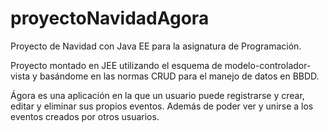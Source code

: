 # proyectoNavidadAgora
Proyecto de Navidad con Java EE para la asignatura de Programación.

Proyecto montado en JEE utilizando el esquema de modelo-controlador-vista y basándome en las normas CRUD para el manejo de datos en BBDD.

Ágora es una aplicación en la que un usuario puede registrarse y crear, editar y eliminar sus propios eventos. Además de poder ver y unirse a los eventos  creados por otros usuarios.



